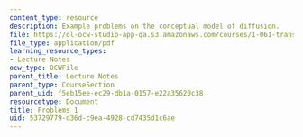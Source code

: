 ```yaml
---
content_type: resource
description: Example problems on the conceptual model of diffusion.
file: https://ol-ocw-studio-app-qa.s3.amazonaws.com/courses/1-061-transport-processes-in-the-environment-fall-2008/53729779d36dc9ea4928cd7435d1c6ae_problems1.pdf
file_type: application/pdf
learning_resource_types:
- Lecture Notes
ocw_type: OCWFile
parent_title: Lecture Notes
parent_type: CourseSection
parent_uid: f5eb15ee-ec29-db1a-0157-e22a35620c38
resourcetype: Document
title: Problems 1
uid: 53729779-d36d-c9ea-4928-cd7435d1c6ae
---
```

